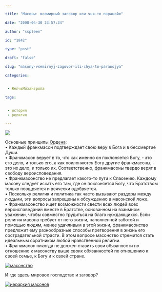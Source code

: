 ```yaml
---

title: "Масоны: всемирный заговор или чья-то паранойя"

date: "2008-04-30 23:57:34"

author: "sspleen"

id: "1842"

type: "post"

draft: "false"

slug: "masony-vsemirnyj-zagovor-ili-chya-to-paranojya"

categories:


 - ЖелчьМизантропа

tags:


 - история
 - религия

---
```

[![](/uploads/2012/05/масоны.jpg)](/2008/04/masony-vsemirnyj-zagovor-ili-chya-to-paranojya/masony/)  
  
Основные принципы [Ордена](http://ru.wikipedia.org/wiki/%D0%9C%D0%B0%D1%81%D0%BE%D0%BD%D1%81%D1%82%D0%B2%D0%BE):  
• Каждый франкмасон подтверждает свою веру в Бога и в бессмертие Души.  
• Франкмасон верует в то, что как именно он поклоняется Богу, - это его дело, и только его, а как поклоняются Богу другие франкмасоны, - это их дело, и только их. Соответственно, франкмасоны твердо верят в свободу вероисповедания.  
• Франкмасонство не предлагает какого-то пути к Спасению. Каждому масону следует искать его там, где он поклоняется Богу, что Братством только поощряется и всячески одобряется.  
• Поскольку религия и политика так часто вызывают раздоры между людьми, эти вопросы запрещены к обсуждению в масонской ложе.  
• Франкмасонство ищет возможности свести всех людей всех вероисповеданий вместе в Братстве, основанном на взаимном уважении, чтобы совместно трудиться на благо нуждающихся. Если религия масона требует от него жизни, наполненной заботой и помощью людям, менее удачливым в этой жизни, франкмасонство предложит ему разнообразные способы претворения в жизнь его сострадательной страсти. В этом вопросе масонство стремится стать идеальным соратником любой нравственной религии.  
• Франкмасон никогда не должен ставить свои обязанности по отношению к масонству выше своих обязанностей по отношению к своей семье, к Богу и к своей стране.  
  
[![](/uploads/2012/05/масонство.jpg "масонство")](/2008/04/masony-vsemirnyj-zagovor-ili-chya-to-paranojya/masonstvo/)  
  
И где здесь мировое господство и заговор?  
  
[![](/uploads/2012/05/иерархия-масонов-1024x691.jpg "иерархия масонов")](/uploads/2012/05/иерархия-масонов.jpg)